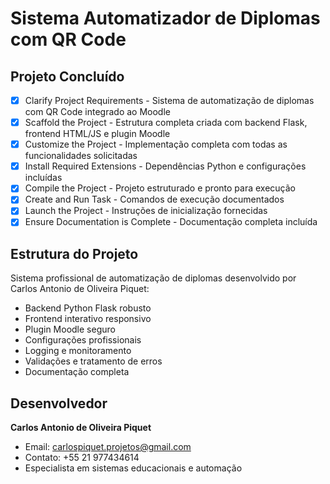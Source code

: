 # Sistema Automatizador de Diplomas com QR Code

## Projeto Concluído

- [x] Clarify Project Requirements - Sistema de automatização de diplomas com QR Code integrado ao Moodle
- [x] Scaffold the Project - Estrutura completa criada com backend Flask, frontend HTML/JS e plugin Moodle
- [x] Customize the Project - Implementação completa com todas as funcionalidades solicitadas
- [x] Install Required Extensions - Dependências Python e configurações incluídas
- [x] Compile the Project - Projeto estruturado e pronto para execução
- [x] Create and Run Task - Comandos de execução documentados
- [x] Launch the Project - Instruções de inicialização fornecidas
- [x] Ensure Documentation is Complete - Documentação completa incluída

## Estrutura do Projeto

Sistema profissional de automatização de diplomas desenvolvido por Carlos Antonio de Oliveira Piquet:
- Backend Python Flask robusto
- Frontend interativo responsivo
- Plugin Moodle seguro
- Configurações profissionais
- Logging e monitoramento
- Validações e tratamento de erros
- Documentação completa

## Desenvolvedor

**Carlos Antonio de Oliveira Piquet**
- Email: carlospiquet.projetos@gmail.com
- Contato: +55 21 977434614
- Especialista em sistemas educacionais e automação

